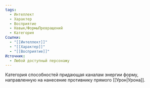 ```yaml
---
tags:
  - Интеллект
  - Характер
  - Восприятие
  - Навык/ФормыПревращений
  - Категория
Ссылки:
  - "[[Интеллект]]"
  - "[[Характер]]"
  - "[[Восприятие]]"
Источник:
  - Любой доступный персонажу
---
```

Категория способностей придающая каналам энергии форму, направленную на нанесение противнику прямого [[Урон|Урона]]. 